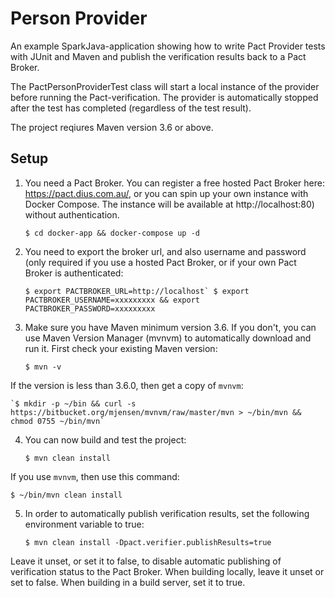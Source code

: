 # Person Provider

An example SparkJava-application showing how to write Pact Provider tests with JUnit and Maven and publish the verification results back to a Pact Broker.

The PactPersonProviderTest class will start a local instance of the provider before running the Pact-verification. The provider is automatically stopped after the test has completed (regardless of the test result).

The project reqiures Maven version 3.6 or above.

## Setup

1. You need a Pact Broker. You can register a free hosted Pact Broker here: https://pact.dius.com.au/, or you can spin up your own instance with Docker Compose. The instance will be available at http://localhost:80) without authentication.

    `$ cd docker-app && docker-compose up -d`

2. You need to export the broker url, and also username and password (only required if you use a hosted Pact Broker, or if your own Pact Broker is authenticated:

    ```$ export PACTBROKER_URL=http://localhost`
    $ export PACTBROKER_USERNAME=xxxxxxxxx && export PACTBROKER_PASSWORD=xxxxxxxxx```

3. Make sure you have Maven minimum version 3.6. If you don't, you can use Maven Version Manager (mvnvm) to automatically download and run it. First check your existing Maven version:

    `$ mvn -v`

If the version is less than 3.6.0, then get a copy of `mvnvm`:

    `$ mkdir -p ~/bin && curl -s https://bitbucket.org/mjensen/mvnvm/raw/master/mvn > ~/bin/mvn && chmod 0755 ~/bin/mvn`
    
4. You can now build and test the project:

    `$ mvn clean install`

If you use `mvnvm`, then use this command:

    $ ~/bin/mvn clean install

5. In order to automatically publish verification results, set the following environment variable to true:

    `$ mvn clean install -Dpact.verifier.publishResults=true`

Leave it unset, or set it to false, to disable automatic publishing of verification status to the Pact Broker. When building locally, leave it unset or set to false. When building in a build server, set it to true.
